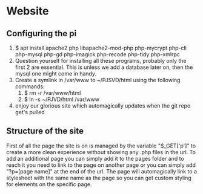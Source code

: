 # Website

## Configuring the pi
1. $ apt install apache2 php libapache2-mod-php php-mycrypt php-cli php-mysql php-gd php-imagick php-recode php-tidy php-xmlrpc
2. Question yourself for installing all these programs, probably only the first 2 are essential. This is unless we add a database later on, then the mysql one might come in handy.
3. Create a symlink in /var/www to ~/PJSVD/html using the following commands:
	1. $ rm -r /var/www/html
	2. $ ln -s ~/PJVD/html /var/www
4. enjoy our glorious site which automagically updates when the git repo get's pulled

## Structure of the site
First of all the page the site is on is managed by the variable "$\_GET['p']" to create a more clean experience without showing any .php files in the url.
To add an additional page you can simply add it to the pages folder and to reach it you need to link to the page on another page or you can simply add "?p=[page name]" at the end of the url. The page will automagically link to a stylesheet with the same name as the page so you can get custom styling for elements on the specific page.
